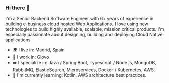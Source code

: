 ### Hi there 👋

I'm a Senior Backend Software Engineer with 6+ years of experience in building e-business cloud hosted Web Applications. I love using new technologies to build highly available, scalable, mission critical products. I'm especially passionate about designing, building and deploying Cloud Native applications.

- :earth_africa: I live in: Madrid, Spain
- :briefcase: I work in: Glovo 
- :arrow_right: I specialize in:  Java / Spring Boot, Typescript / Node.js, MongoDB, RabbitMQ, ElasticSearch, Microservices, Docker / Kubernetes, AWS.
- :seedling: I'm currently learning: Kotlin, AWS architecture best practices.

